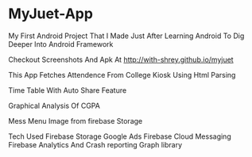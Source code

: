 # MyJuet-App
My First Android Project That I Made Just After Learning Android To Dig Deeper Into Android Framework

Checkout Screenshots And Apk At http://with-shrey.github.io/myjuet

This App Fetches Attendence From College Kiosk Using Html Parsing

Time Table With Auto Share Feature 

Graphical Analysis Of CGPA

Mess Menu Image from firebase Storage

Tech Used
Firebase Storage
Google Ads
Firebase Cloud Messaging
Firebase Analytics And Crash reporting
Graph library
